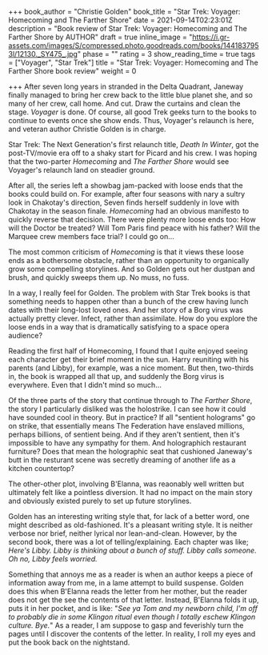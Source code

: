 +++
book_author = "Christie Golden"
book_title = "Star Trek: Voyager: Homecoming and The Farther Shore"
date = 2021-09-14T02:23:01Z
description = "Book review of Star Trek: Voyager: Homecoming and The Farther Shore by AUTHOR"
draft = true
inline_image = "https://i.gr-assets.com/images/S/compressed.photo.goodreads.com/books/1441837953l/12130._SY475_.jpg"
phase = ""
rating = 3
show_reading_time = true
tags = ["Voyager", "Star Trek"]
title = "Star Trek: Voyager: Homecoming and The Farther Shore book review"
weight = 0

+++
After seven long years in stranded in the Delta Quadrant, Janeway finally managed to bring her crew back to the little blue planet she, and so many of her crew, call home. And cut. Draw the curtains and clean the stage. _Voyager_ is done. Of course, all good Trek geeks turn to the books to continue to events once she show ends. Thus, Voyager's relaunch is here, and veteran author Christie Golden is in charge.

<!--more-->

Star Trek: The Next Generation's first relaunch title, _Death In Winter_, got the post-TV/movie era off to a shaky start for Picard and his crew. I was hoping that the two-parter _Homecoming_ and _The Farther Shore_ would see Voyager's relaunch land on steadier ground.

After all, the series left a showbag jam-packed with loose ends that the books could build on. For example, after four seasons with nary a sultry look in Chakotay's direction, Seven finds herself suddenly in love with Chakotay in the season finale. _Homecoming_ had an obvious manifesto to quickly reverse that decision. There were plenty more loose ends too: How will the Doctor be treated? Will Tom Paris find peace with his father? Will the Marquee crew members face trial? I could go on...

The most common criticism of _Homecoming_ is that it views these loose ends as a bothersome obstacle, rather than an opportunity to organically grow some compelling storylines. And so Golden gets out her dustpan and brush, and quickly sweeps them up. No muss, no fuss.

In a way, I really feel for Golden. The problem with Star Trek books is that something needs to happen other than a bunch of the crew having lunch dates with their long-lost loved ones. And her story of a Borg virus was actually pretty clever. Infect, rather than assimilate. How do you explore the loose ends in a way that is dramatically satisfying to a space opera audience?

Reading the first half of Homecoming, I found that I quite enjoyed seeing each character get their brief moment in the sun. Harry reuniting with his parents (and Libby), for example, was a nice moment. But then, two-thirds in, the book is wrapped all that up, and suddenly the Borg virus is everywhere. Even that I didn't mind so much...

Of the three parts of the story that continue through to _The Farther Shore_, the story I particularly disliked was the holostrike. I can see how it could have sounded cool in theory. But in practice? If all "sentient holograms" go on strike, that essentially means The Federation have enslaved millions, perhaps billions, of sentient being. And if they aren't sentient, then it's impossible to have any sympathy for them. And holographich restaurant furniture? Does that mean the holographic seat that cushioned Janeway's butt in the resturant scene was secretly dreaming of another life as a kitchen countertop?

The other-other plot, involving B'Elanna, was reaonably well written but ultimately felt like a pointless diversion. It had no impact on the main story and obviously existed purely to set up future storylines. 

Golden has an interesting writing style that, for lack of a better word, one might described as old-fashioned. It's a pleasant writing style. It is neither verbose nor brief, neither lyrical nor lean-and-clean. However, by the second book, there was a lot of telling/explaining. Each chapter was like; _Here's Libby. Libby is thinking about a bunch of stuff. Libby calls someone. Oh no, Libby feels worried._ 

Something that annoys me as a reader is when an author keeps a piece of information away from me, in a lame attempt to build suspense. Golden does this when B'Elanna reads the letter from her mother, but the reader does not get the see the contents of that letter. Instead, B'Elanna folds it up, puts it in her pocket, and is like: "_See ya Tom and my newborn child, I'm off to probably die in some Klingon ritual even though I totally eschew Klingon culture. Bye._" As a reader, I am suppose to gasp and feverishly turn the pages until I discover the contents of the letter. In reality, I roll my eyes and put the book back on the nightstand.